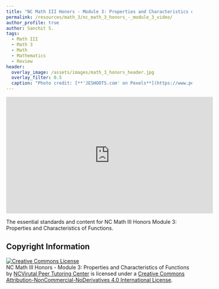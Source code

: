 ```yaml
---
title: "NC Math III Honors - Module 3: Properties and Characteristics of Functions"
permalink: /resources/math_3/nc_math_3_honors_-_module_3_video/
author_profile: true
author: Sanchit S.
tags:
  - Math III
  - Math 3
  - Math
  - Mathematics
  - Review
header:
  overlay_image: /assets/images/math_3_honors_header.jpg 
  overlay_filter: 0.5
  caption: "Photo credit: [**'JESHOOTS.com' on Pexels**](https://www.pexels.com/photo/person-holding-a-chalk-in-front-of-the-chalk-board-714699/)"
---
```

<iframe width="560" height="315" src="https://ncvps.yuja.com/V/Video?v=2390659&node=8590475&a=1738257439&preload=false" frameborder="0" webkitallowfullscreen mozallowfullscreen allowfullscreen></iframe>

The essential standards and content for NC Math III Honors Module 3: Properties and Characteristics of Functions.

## Copyright Information
<a rel="license" href="http://creativecommons.org/licenses/by-nc-nd/4.0/"><img alt="Creative Commons License" style="border-width:0" src="https://i.creativecommons.org/l/by-nc-nd/4.0/88x31.png" /></a><br /><span xmlns:dct="http://purl.org/dc/terms/" href="http://purl.org/dc/dcmitype/MovingImage" property="dct:title" rel="dct:type"> NC Math III Honors - Module 3: Properties and Characteristics of Functions</span> by <a xmlns:cc="http://creativecommons.org/ns#" href="https://ptcresources.github.io//resources/math_3/nc_math_3_honors_-_module_3_video/" property="cc:attributionName" rel="cc:attributionURL">NCVirutal Peer Tutoring Center</a> is licensed under a <a rel="license" href="http://creativecommons.org/licenses/by-nc-nd/4.0/">Creative Commons Attribution-NonCommercial-NoDerivatives 4.0 International License</a>.